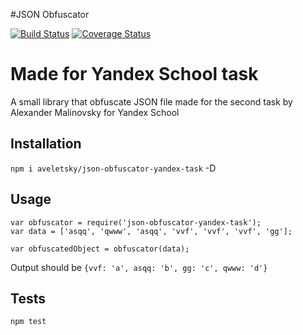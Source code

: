 #JSON Obfuscator 

[![Build Status](https://travis-ci.org/Aveletsky/css-obfuscator.svg?branch=master)](https://travis-ci.org/Aveletsky/css-obfuscator)
[![Coverage Status](https://coveralls.io/repos/github/Aveletsky/json-obfuscator-yandex-task/badge.svg?branch=master)](https://coveralls.io/github/Aveletsky/json-obfuscator-yandex-task?branch=master)

Made for Yandex School task
======


A small library that obfuscate JSON file
made for the second task by Alexander Malinovsky for Yandex School 

## Installation

  `npm i aveletsky/json-obfuscator-yandex-task` -D

## Usage

    var obfuscator = require('json-obfuscator-yandex-task');
    var data = ['asqq', 'qwww', 'asqq', 'vvf', 'vvf', 'vvf', 'gg'];

    var obfuscatedObject = obfuscator(data);
  
  
  Output should be `{vvf: 'a', asqq: 'b', gg: 'c', qwww: 'd'}`


## Tests

  `npm test`
